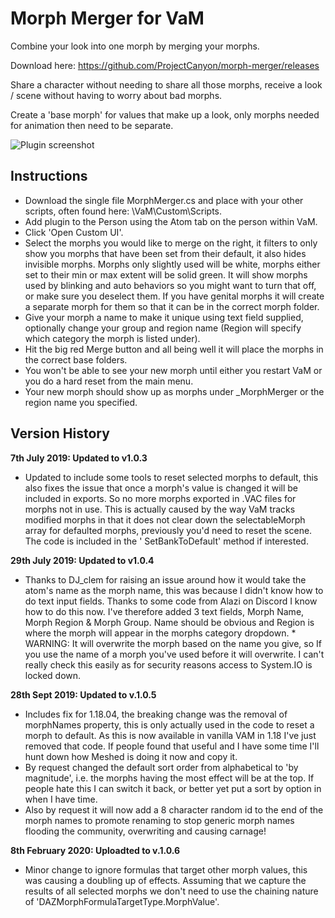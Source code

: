# Morph Merger for VaM

Combine your look into one morph by merging your morphs.

Download here: https://github.com/ProjectCanyon/morph-merger/releases

Share a character without needing to share all those morphs, receive a look / scene without having to worry about bad morphs.

Create a 'base morph' for values that make up a look, only morphs needed for animation then need to be separate.

![Plugin screenshot](https://raw.githubusercontent.com/ProjectCanyon/morph-merger/releases/release-1-0-5/MorphMerger105.png)

## Instructions

* Download the single file MorphMerger.cs and place with your other scripts, often found here: \VaM\Custom\Scripts.
* Add plugin to the Person using the Atom tab on the person within VaM.
* Click 'Open Custom UI'.
* Select the morphs you would like to merge on the right, it filters to only show you morphs that have been set from their default, it also hides invisible morphs.
Morphs only slightly used will be white, morphs either set to their min or max extent will be solid green.
It will show morphs used by blinking and auto behaviors so you might want to turn that off, or make sure you deselect them.
If you have genital morphs it will create a separate morph for them so that it can be in the correct morph folder.
* Give your morph a name to make it unique using text field supplied, optionally change your group and region name (Region will specify which category the morph is listed under).
* Hit the big red Merge button and all being well it will place the morphs in the correct base folders.
* You won't be able to see your new morph until either you restart VaM or you do a hard reset from the main menu.
* Your new morph should show up as morphs under _MorphMerger or the region name you specified.

## Version History

**7th July 2019: Updated to v1.0.3**
* Updated to include some tools to reset selected morphs to default, this also fixes the issue that once a morph's value is changed it will be included in exports. So no more morphs exported in .VAC files for morphs not in use. This is actually caused by the way VaM tracks modified morphs in that it does not clear down the selectableMorph array for defaulted morphs, previously you'd need to reset the scene. The code is included in the ' SetBankToDefault' method if interested.

**29th July 2019: Updated to v1.0.4**
* Thanks to DJ_clem for raising an issue around how it would take the atom's name as the morph name, this was because I didn't know how to do text input fields. Thanks to some code from Alazi on Discord I know how to do this now. I've therefore added 3 text fields, Morph Name, Morph Region & Morph Group. Name should be obvious and Region is where the morph will appear in the morphs category dropdown. * WARNING: It will overwrite the morph based on the name you give, so If you use the name of a morph you've used before it will overwrite. I can't really check this easily as for security reasons access to System.IO is locked down.

**28th Sept 2019: Updated to v.1.0.5**
* Includes fix for 1.18.04, the breaking change was the removal of morphNames property, this is only actually used in the code to reset a morph to default. As this is now available in vanilla VAM in 1.18 I've just removed that code. If people found that useful and I have some time I'll hunt down how Meshed is doing it now and copy it.
* By request changed the default sort order from alphabetical to 'by magnitude', i.e. the morphs having the most effect will be at the top. If people hate this I can switch it back, or better yet put a sort by option in when I have time.
* Also by request it will now add a 8 character random id to the end of the morph names to promote renaming to stop generic morph names flooding the community, overwriting and causing carnage!

**8th February 2020: Uploadted to v.1.0.6**
* Minor change to ignore formulas that target other morph values, this was causing a doubling up of effects. Assuming that we capture the results of all selected morphs we don't need to use the chaining nature of 'DAZMorphFormulaTargetType.MorphValue'. 
